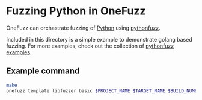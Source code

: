 # Fuzzing Python in OneFuzz

OneFuzz can orchastrate fuzzing of [Python](https://www.python.org) using
[pythonfuzz](https://pypi.org/project/pythonfuzz/).

Included in this directory is a simple example to demonstrate golang based
fuzzing.  For more examples, check out the collection of [pythonfuzz
examples](https://gitlab.com/gitlab-org/security-products/analyzers/fuzzers/pythonfuzz/-/tree/master/examples).

## Example command

```bash
make
onefuzz template libfuzzer basic $PROJECT_NAME $TARGET_NAME $BUILD_NUMBER $POOL_NAME --target_exe ./fuzz.exe --inputs ./seeds
```
